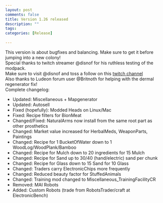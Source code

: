 ```yaml
---
layout: post
comments: false
title: Version 1.26 released
description: ""
tags: 
categories: [Release]   
  
---
```


This version is about bugfixes and balancing. Make sure to get it before jumping into a new colony! <i class="fa fa-smile-o"></i>    
Special thanks to twitch streamer @disnof for his ruthless testing of the modpack.   
Make sure to visit @disnof and toss a follow on this [twitch channel](http://www.twitch.tv/disnof)   
Also thanks to Ludeon forum user @Britnoth for helping with the dermal regenerator fix!   
Complete changelog:    

- Updated: Miscellaneous + Mapgenerator
- Updated: Autosell
- Fixed (hopefully): Modded Heads on Linux/Mac
- Fixed: Recipe filters for BionMeat
- Changed/Fixed: NaturalArms now install from the same root part as other prosthetics
- Changed: Market value increased for HerbalMeds, WeaponParts, Paintings
- Changed: Recipe for 1 BucketOfWater down to 1 WoodLog/WoodPlank/Bamboo
- Changed: Recipe for Mulch down to 20 ingredients for 15 Mulch
- Changed: Recipe for Sand up to 30/40 (hand/electric) sand per chunk
- Changed: Recipe for Glass down to 15 Sand for 10 Glass
- Changed: Traders carry ElectronicChips more frequently
- Changed: Reduced beauty factor for StuffedAnimals 
- Changed: Training mod changed to Miscellaneous_TrainingFacilityCR 
- Removed: MAI Robots
- Added: Custom Robots (trade from RobotsTrader/craft at ElectronicBench)

